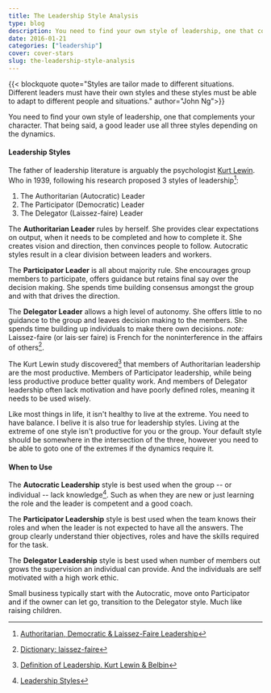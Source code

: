 ```yaml
---
title: The Leadership Style Analysis
type: blog
description: You need to find your own style of leadership, one that complements your character. However, good leaders use all three styles depending on the dynamics.
date: 2016-01-21
categories: ["leadership"]
cover: cover-stars
slug: the-leadership-style-analysis
---
```


{{< blockquote quote="Styles are tailor made to different situations. Different leaders must have their own styles and these styles must be able to adapt to different people and situations." author="John Ng">}}

You need to find your own style of leadership, one that complements your character. That being said, a good leader use all three styles depending on the dynamics.

#### Leadership Styles

The father of leadership literature is arguably the psychologist [Kurt Lewin](https://en.wikipedia.org/wiki/Kurt_Lewin). Who in 1939, following his research proposed 3 styles of leadership[^enotes]:

1. The Authoritarian (Autocratic) Leader
2. The Participator (Democratic) Leader
3. The Delegator (Laissez-faire) Leader

The __Authoritarian Leader__ rules by herself. She provides clear expectations on output, when it needs to be completed and how to complete it. She creates vision and direction, then convinces people to follow. Autocratic styles result in a clear division between leaders and workers.

The __Participator Leader__ is all about majority rule. She encourages group members to participate, offers guidance but retains final say over the decision making. She spends time building consensus amongst the group and with that drives the direction.

The __Delegator Leader__ allows a high level of autonomy. She offers little to no guidance to the group and leaves decision making to the members. She spends time building up individuals to make there own decisions. _note:_ Laissez-faire (or lais·ser faire) is French for the noninterference in the affairs of others[^laissez-faire].

The Kurt Lewin study discovered[^definition-of-leadership] that members of Authoritarian leadership are the most productive. Members of Participator leadership, while being less productive produce better quality work. And members of Delegator leadership often lack motivation and have poorly defined roles, meaning it needs to be used wisely.

Like most things in life, it isn't healthy to live at the extreme. You need to have balance. I belive it is also true for leadership styles. Living at the extreme of one style isn't productive for you or the group. Your default style should be somewhere in the intersection of the three, however you need to be able to goto one of the extremes if the dynamics require it.

#### When to Use

The __Autocratic Leadership__ style is best used when the group -- or individual -- lack knowledge[^leadership-styles]. Such as when they are new or just learning the role and the leader is competent and a good coach.

The __Participator Leadership__ style is best used when the team knows their roles and when the leader is not expected to have all the answers. The group clearly understand thier objectives, roles and have the skills required for the task.

The __Delegator Leadership__ style is best used when number of members out grows the supervision an individual can provide. And the individuals are self motivated with a high work ethic.

Small business typically start with the Autocratic, move onto Participator and if the owner can let go, transition to the Delegator style. Much like raising children.

[^enotes]: [Authoritarian, Democratic & Laissez-Faire Leadership](http://www.enotes.com/research-starters/authoritarian-democratic-laissez-faire-leadership)
[^laissez-faire]: [Dictionary: laissez-faire](http://www.dictionary.com/browse/laissez-faire)
[^definition-of-leadership]: [Definition of Leadership. Kurt Lewin & Belbin](https://nofinchaos.wordpress.com/2012/03/07/definition-of-leadership-kurt-lewin/)
[^leadership-styles]: [Leadership Styles](http://www.nwlink.com/~donclark/leader/leadstl.html)